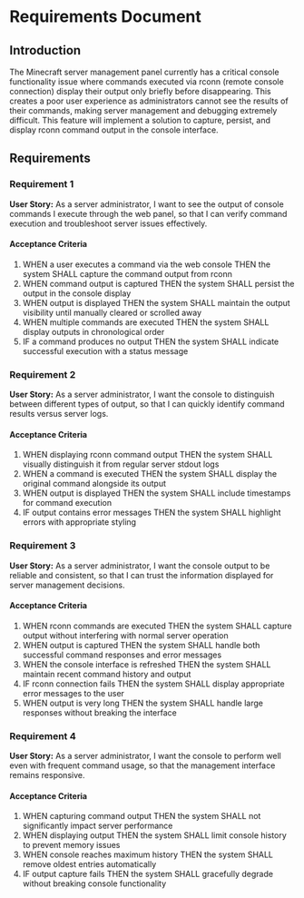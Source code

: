 # Requirements Document

## Introduction

The Minecraft server management panel currently has a critical console functionality issue where commands executed via rconn (remote console connection) display their output only briefly before disappearing. This creates a poor user experience as administrators cannot see the results of their commands, making server management and debugging extremely difficult. This feature will implement a solution to capture, persist, and display rconn command output in the console interface.

## Requirements

### Requirement 1

**User Story:** As a server administrator, I want to see the output of console commands I execute through the web panel, so that I can verify command execution and troubleshoot server issues effectively.

#### Acceptance Criteria

1. WHEN a user executes a command via the web console THEN the system SHALL capture the command output from rconn
2. WHEN command output is captured THEN the system SHALL persist the output in the console display
3. WHEN output is displayed THEN the system SHALL maintain the output visibility until manually cleared or scrolled away
4. WHEN multiple commands are executed THEN the system SHALL display outputs in chronological order
5. IF a command produces no output THEN the system SHALL indicate successful execution with a status message

### Requirement 2

**User Story:** As a server administrator, I want the console to distinguish between different types of output, so that I can quickly identify command results versus server logs.

#### Acceptance Criteria

1. WHEN displaying rconn command output THEN the system SHALL visually distinguish it from regular server stdout logs
2. WHEN a command is executed THEN the system SHALL display the original command alongside its output
3. WHEN output is displayed THEN the system SHALL include timestamps for command execution
4. IF output contains error messages THEN the system SHALL highlight errors with appropriate styling

### Requirement 3

**User Story:** As a server administrator, I want the console output to be reliable and consistent, so that I can trust the information displayed for server management decisions.

#### Acceptance Criteria

1. WHEN rconn commands are executed THEN the system SHALL capture output without interfering with normal server operation
2. WHEN output is captured THEN the system SHALL handle both successful command responses and error messages
3. WHEN the console interface is refreshed THEN the system SHALL maintain recent command history and output
4. IF rconn connection fails THEN the system SHALL display appropriate error messages to the user
5. WHEN output is very long THEN the system SHALL handle large responses without breaking the interface

### Requirement 4

**User Story:** As a server administrator, I want the console to perform well even with frequent command usage, so that the management interface remains responsive.

#### Acceptance Criteria

1. WHEN capturing command output THEN the system SHALL not significantly impact server performance
2. WHEN displaying output THEN the system SHALL limit console history to prevent memory issues
3. WHEN console reaches maximum history THEN the system SHALL remove oldest entries automatically
4. IF output capture fails THEN the system SHALL gracefully degrade without breaking console functionality